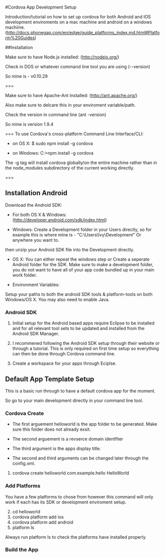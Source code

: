 #Cordova App Development Setup

Introduction/tutorial on how to set up cordova for both Android and IOS development enviroments on a mac machine and android on a windows machiine. (http://docs.phonegap.com/en/edge/guide_platforms_index.md.html#Platform%20Guides)

##Installation 

Make sure to have Node.js installed:
(http://nodejs.org/)

Check in DOS or whatever command line tool you are using
(--version)

So mine is - v0.10.29

===

Make sure to have Apache-Ant Installed:
(http://ant.apache.org/)

Also make sure to delcare this in your enviroment variable/path.

Check the version in command line
(ant -version)

So mine is version 1.9.4 

===
To use Cordova's cross-platform Command Line Interface/CLI:

* on OS X:
	$ sudo npm install -g cordova

* on Windows:
	C:\>npm install -g cordova

The -g tag will install cordova globally/on the entire machine rather than in the node_modules subdirectory of the current working directly. 

===

## Installation Android

Download the Android SDK:

* For both OS X & Windows:
	(http://developer.android.com/sdk/index.html)

* Windows:
Create a Development folder in your Users directly, so for example this is where mine is - "C:\Users\Ivy\Development" Or anywhere you want to.

then unzip your Android SDK file into the Development directly.

* OS X:
You can either repeat the windows step or Create a seperate Android folder for the SDK. Make sure to make a development folder, you do not want to have all of your app code bundled up in your main work folder. 

* Environment Variables:

Setup your paths to both the android SDK tools & platform-tools on both Windows/OS X. You may also need to enable Java.

### Android SDK

1. Initial setup for the Android based apps require Eclipse to be installed and for all relevant tool sets to be updated and installed from the Android SDK Manager. 

2. I recommened following the Android SDK setup through their website or through a tutorial. This is only required on first time setup so everything can then be done through Cordova command line. 

3. Create a workspace for your apps through Eciplse.


## Default App Template Setup

This is a basic run through to have a default cordova app for the moment. 

So go to your main development directly in your command line tool.

### Cordova Create
- The first arguement helloworld is the app folder to be generated. Make sure this folder does not already exsit.

 - The second arguement is a revserce domain identfiter

 - The third argument is the apps display title.

 - The second and third arguments can be changed later through the config.xml.

1. cordova create helloworld com.example.hello HelloWorld 

### Add Platforms

You have a few platforms to chose from however this command will only work if each has its SDK or development enviroment setup.

 2. cd helloworld
 3. cordova platform add ios
 4. cordova platform add android
 5. platform ls

 Always run platform ls to check the platforms have installed properly. 

 ### Build the App

 




